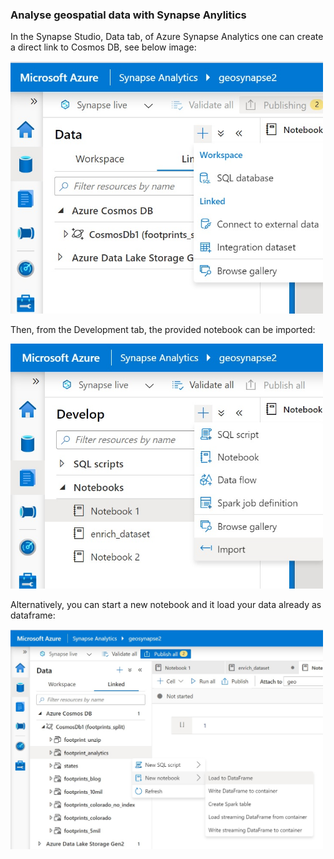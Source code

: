### Analyse geospatial data with Synapse Anylitics

In the Synapse Studio, Data tab, of Azure Synapse Analytics one can create a direct link to Cosmos DB, see below image:

<img src="./img/synapse_direct_link.jpg" width=500px />

Then, from the Development tab, the provided notebook can be imported:

<img src="./img/synapse_import_notebook.jpg" width=500px />

Alternatively, you can start a new notebook and it load your data already as dataframe:

<img src="./img/synapse_load_dataframe.jpg" width=500px />

